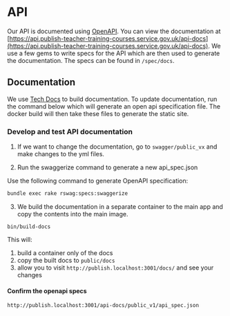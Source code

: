 # API

Our API is documented using [OpenAPI](https://swagger.io/specification/). You can view the documentation at [https://api.publish-teacher-training-courses.service.gov.uk/api-docs](https://api.publish-teacher-training-courses.service.gov.uk/api-docs). We use a few gems to write specs for the API which are then used to generate the documentation. The specs can be found in `/spec/docs`.

## Documentation

We use [Tech Docs](https://github.com/alphagov/tech-docs-gem) to build documentation. To update documentation, run the command below which will generate an open api specification file. The docker build will then take these files to generate the static site.


### Develop and test API documentation


1. If we want to change the documentation, go to `swagger/public_vx` and make changes to the yml files.

2. Run the swaggerize command to generate a new api_spec.json

Use the following command to generate OpenAPI specification:

```sh
bundle exec rake rswag:specs:swaggerize
```

3. We build the documentation in a separate container to the main app and copy the contents into the main image.


```shell
bin/build-docs
```

This will:

1. build a container only of the docs
2. copy the built docs to `public/docs`
3. allow you to visit `http://publish.localhost:3001/docs/` and see your changes

#### Confirm the openapi specs

    http://publish.localhost:3001/api-docs/public_v1/api_spec.json

